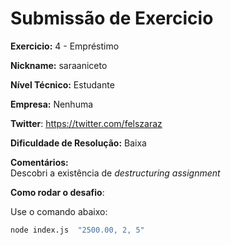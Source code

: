 # Submissão de Exercicio

**Exercicio:** 4 - Empréstimo

**Nickname:** saraaniceto

**Nível Técnico:** Estudante

**Empresa:** Nenhuma

**Twitter**: https://twitter.com/felszaraz

**Dificuldade de Resolução:** Baixa

**Comentários:**  
Descobri a existência de _destructuring assignment_

**Como rodar o desafio**: 

Use o comando abaixo: 
```bash
node index.js  "2500.00, 2, 5"
```